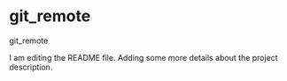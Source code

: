 # git_remote
git_remote

I am editing the README file. Adding some more details about the project description.
